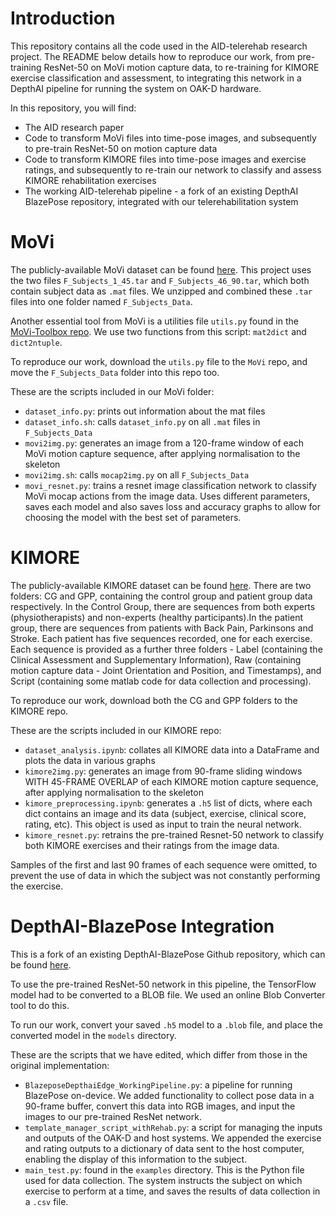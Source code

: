 ﻿# Introduction

This repository contains all the code used in the AID-telerehab research project. The README below details how to reproduce our work, from pre-training ResNet-50 on MoVi motion capture data, to re-training for KIMORE exercise classification and assessment, to integrating this network in a DepthAI pipeline for running the system on OAK-D hardware.

In this repository, you will find:
- The AID research paper
- Code to transform MoVi files into time-pose images, and subsequently to pre-train ResNet-50 on motion capture data 
- Code to transform KIMORE files into time-pose images and exercise ratings, and subsequently to re-train our network to classify and assess KIMORE rehabilitation exercises
- The working AID-telerehab pipeline - a fork of an existing DepthAI BlazePose repository, integrated with our telerehabilitation system


# MoVi

The publicly-available MoVi dataset can be found [here](https://borealisdata.ca/dataset.xhtml?persistentId=doi:10.5683/SP2/JRHDRN). This project uses the two files `F_Subjects_1_45.tar` and `F_Subjects_46_90.tar`, which both contain subject data as `.mat` files. We unzipped and combined these `.tar` files into one folder named `F_Subjects_Data`. 

Another essential tool from MoVi is a utilities file `utils.py` found in the [MoVi-Toolbox repo]("https://github.com/saeed1262/MoVi-Toolbox/blob/master/"). We use two functions from this script: `mat2dict` and `dict2ntuple`.

To reproduce our work, download the `utils.py` file to the `MoVi` repo, and move the `F_Subjects_Data` folder into this repo too.

These are the scripts included in our MoVi folder:
- `dataset_info.py`: prints out information about the mat files
- `dataset_info.sh`: calls `dataset_info.py` on all `.mat` files in `F_Subjects_Data`
- `movi2img.py`: generates an image from a 120-frame window of each MoVi motion capture sequence, after applying normalisation to the skeleton 
- `movi2img.sh`: calls `mocap2img.py` on all `F_Subjects_Data`
- `movi_resnet.py`: trains a resnet image classification network to classify MoVi mocap actions from the image data. Uses different parameters, saves each model and also saves loss and accuracy graphs to allow for choosing the model with the best set of parameters.


# KIMORE

The publicly-available KIMORE dataset can be found [here](https://vrai.dii.univpm.it/content/KiMoRe-dataset). There are two folders: CG and GPP, containing the control group and patient group data respectively. In the Control Group, there are sequences from both experts (physiotherapists) and non-experts (healthy participants).In the patient group, there are sequences from patients with Back Pain, Parkinsons and Stroke. Each patient has five sequences recorded, one for each exercise. Each sequence is provided as a further three folders - Label (containing the Clinical Assessment and Supplementary Information), Raw (containing motion capture data - Joint Orientation and Position, and Timestamps), and Script (containing some matlab code for data collection and processing).
 
To reproduce our work, download both the CG and GPP folders to the KIMORE repo.

These are the scripts included in our KIMORE repo:
- `dataset_analysis.ipynb`: collates all KIMORE data into a DataFrame and plots the data in various graphs
- `kimore2img.py`: generates an image from 90-frame sliding windows WITH 45-FRAME OVERLAP of each KIMORE motion capture sequence, after applying normalisation to the skeleton
- `kimore_preprocessing.ipynb`: generates a `.h5` list of dicts, where each dict contains an image and its data (subject, exercise, clinical score, rating, etc). This object is used as input to train the neural network.
- `kimore_resnet.py`: retrains the pre-trained Resnet-50 network to classify both KIMORE exercises and their ratings from the image data.

Samples of the first and
last 90 frames of each sequence were omitted, to prevent the use of data in which
the subject was not constantly performing the exercise.



# DepthAI-BlazePose Integration

This is a fork of an existing DepthAI-BlazePose Github repository, which can be found [here](https://github.com/geaxgx/depthai_blazepose).

To use the pre-trained ResNet-50 network in this pipeline, the TensorFlow model had to be converted to a BLOB file. We used an online Blob Converter tool to do this. 

To run our work, convert your saved `.h5` model to a `.blob` file, and place the converted model in the `models` directory. 

These are the scripts that we have edited, which differ from those in the original implementation:
- `BlazeposeDepthaiEdge_WorkingPipeline.py`: a pipeline for running BlazePose on-device. We added functionality to collect pose data in a 90-frame buffer, convert this data into RGB images, and input the images to our pre-trained ResNet network.
- `template_manager_script_withRehab.py`: a script for managing the inputs and outputs of the OAK-D and host systems. We appended the exercise and rating outputs to a dictionary of data sent to the host computer, enabling the display of this information to the subject.
- `main_test.py`: found in the `examples` directory. This is the Python file used for data collection. The system instructs the subject on which exercise to perform at a time, and saves the results of data collection in a `.csv` file. 

